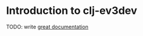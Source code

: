 # Introduction to clj-ev3dev

TODO: write [great documentation](http://jacobian.org/writing/what-to-write/)
